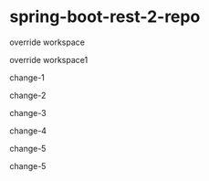 # spring-boot-rest-2-repo

override workspace

override workspace1


change-1

change-2

change-3

change-4

change-5




change-5

